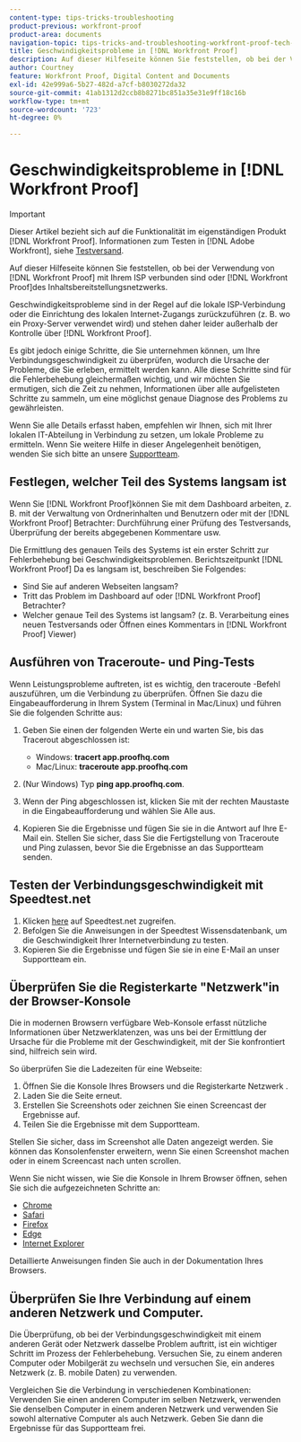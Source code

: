 ```yaml
---
content-type: tips-tricks-troubleshooting
product-previous: workfront-proof
product-area: documents
navigation-topic: tips-tricks-and-troubleshooting-workfront-proof-tech-corner
title: Geschwindigkeitsprobleme in [!DNL Workfront Proof]
description: Auf dieser Hilfeseite können Sie feststellen, ob bei der Verwendung von [!DNL Workfront Proof] mit Ihrem ISP verbunden sind oder [!DNL Workfront Proof]des Inhaltsbereitstellungsnetzwerks.
author: Courtney
feature: Workfront Proof, Digital Content and Documents
exl-id: 42e999a6-5b27-482d-a7cf-b8030272da32
source-git-commit: 41ab1312d2ccb8b8271bc851a35e31e9ff18c16b
workflow-type: tm+mt
source-wordcount: '723'
ht-degree: 0%

---
```


# Geschwindigkeitsprobleme in [!DNL Workfront Proof]

>[!IMPORTANT]
>
>Dieser Artikel bezieht sich auf die Funktionalität im eigenständigen Produkt [!DNL Workfront Proof]. Informationen zum Testen in [!DNL Adobe Workfront], siehe [Testversand](../../../review-and-approve-work/proofing/proofing.md).

Auf dieser Hilfeseite können Sie feststellen, ob bei der Verwendung von [!DNL Workfront Proof] mit Ihrem ISP verbunden sind oder [!DNL Workfront Proof]des Inhaltsbereitstellungsnetzwerks.

Geschwindigkeitsprobleme sind in der Regel auf die lokale ISP-Verbindung oder die Einrichtung des lokalen Internet-Zugangs zurückzuführen (z. B. wo ein Proxy-Server verwendet wird) und stehen daher leider außerhalb der Kontrolle über [!DNL Workfront Proof].

Es gibt jedoch einige Schritte, die Sie unternehmen können, um Ihre Verbindungsgeschwindigkeit zu überprüfen, wodurch die Ursache der Probleme, die Sie erleben, ermittelt werden kann. Alle diese Schritte sind für die Fehlerbehebung gleichermaßen wichtig, und wir möchten Sie ermutigen, sich die Zeit zu nehmen, Informationen über alle aufgelisteten Schritte zu sammeln, um eine möglichst genaue Diagnose des Problems zu gewährleisten.

Wenn Sie alle Details erfasst haben, empfehlen wir Ihnen, sich mit Ihrer lokalen IT-Abteilung in Verbindung zu setzen, um lokale Probleme zu ermitteln. Wenn Sie weitere Hilfe in dieser Angelegenheit benötigen, wenden Sie sich bitte an unsere [Supportteam](https://support.workfront.com/hc/en-us/requests/new).

## Festlegen, welcher Teil des Systems langsam ist

Wenn Sie [!DNL Workfront Proof]können Sie mit dem Dashboard arbeiten, z. B. mit der Verwaltung von Ordnerinhalten und Benutzern oder mit der [!DNL Workfront Proof] Betrachter: Durchführung einer Prüfung des Testversands, Überprüfung der bereits abgegebenen Kommentare usw.

Die Ermittlung des genauen Teils des Systems ist ein erster Schritt zur Fehlerbehebung bei Geschwindigkeitsproblemen. Berichtszeitpunkt [!DNL Workfront Proof] Da es langsam ist, beschreiben Sie Folgendes:

* Sind Sie auf anderen Webseiten langsam?
* Tritt das Problem im Dashboard auf oder [!DNL Workfront Proof] Betrachter?
* Welcher genaue Teil des Systems ist langsam? (z. B. Verarbeitung eines neuen Testversands oder Öffnen eines Kommentars in [!DNL Workfront Proof] Viewer)

## Ausführen von Traceroute- und Ping-Tests

Wenn Leistungsprobleme auftreten, ist es wichtig, den traceroute -Befehl auszuführen, um die Verbindung zu überprüfen. Öffnen Sie dazu die Eingabeaufforderung in Ihrem System (Terminal in Mac/Linux) und führen Sie die folgenden Schritte aus:

1. Geben Sie einen der folgenden Werte ein und warten Sie, bis das Tracerout abgeschlossen ist:

   * Windows: **tracert app.proofhq.com**
   * Mac/Linux: **traceroute app.proofhq.com**

1. (Nur Windows) Typ **ping app.proofhq.com**.
1. Wenn der Ping abgeschlossen ist, klicken Sie mit der rechten Maustaste in die Eingabeaufforderung und wählen Sie Alle aus.
1. Kopieren Sie die Ergebnisse und fügen Sie sie in die Antwort auf Ihre E-Mail ein.
Stellen Sie sicher, dass Sie die Fertigstellung von Traceroute und Ping zulassen, bevor Sie die Ergebnisse an das Supportteam senden.

## Testen der Verbindungsgeschwindigkeit mit Speedtest.net

1. Klicken [here](http://www.speedtest.net/) auf Speedtest.net zugreifen.
1. Befolgen Sie die Anweisungen in der Speedtest Wissensdatenbank, um die Geschwindigkeit Ihrer Internetverbindung zu testen.
1. Kopieren Sie die Ergebnisse und fügen Sie sie in eine E-Mail an unser Supportteam ein.

## Überprüfen Sie die Registerkarte &quot;Netzwerk&quot;in der Browser-Konsole

Die in modernen Browsern verfügbare Web-Konsole erfasst nützliche Informationen über Netzwerklatenzen, was uns bei der Ermittlung der Ursache für die Probleme mit der Geschwindigkeit, mit der Sie konfrontiert sind, hilfreich sein wird.

So überprüfen Sie die Ladezeiten für eine Webseite:

1. Öffnen Sie die Konsole Ihres Browsers und die Registerkarte Netzwerk .
1. Laden Sie die Seite erneut.
1. Erstellen Sie Screenshots oder zeichnen Sie einen Screencast der Ergebnisse auf.
1. Teilen Sie die Ergebnisse mit dem Supportteam.

Stellen Sie sicher, dass im Screenshot alle Daten angezeigt werden. Sie können das Konsolenfenster erweitern, wenn Sie einen Screenshot machen oder in einem Screencast nach unten scrollen.

Wenn Sie nicht wissen, wie Sie die Konsole in Ihrem Browser öffnen, sehen Sie sich die aufgezeichneten Schritte an:

* [Chrome](http://screencast.com/t/AgQU6JQQ)
* [Safari](http://screencast.com/t/f31GqQYm0w)
* [Firefox](http://screencast.com/t/Xg7SscmAi)
* [Edge](http://www.screencast.com/t/epSwBiaD)
* [Internet Explorer](http://screencast.com/t/x5Q3eHczbc)

Detaillierte Anweisungen finden Sie auch in der Dokumentation Ihres Browsers.

## Überprüfen Sie Ihre Verbindung auf einem anderen Netzwerk und Computer.

Die Überprüfung, ob bei der Verbindungsgeschwindigkeit mit einem anderen Gerät oder Netzwerk dasselbe Problem auftritt, ist ein wichtiger Schritt im Prozess der Fehlerbehebung. Versuchen Sie, zu einem anderen Computer oder Mobilgerät zu wechseln und versuchen Sie, ein anderes Netzwerk (z. B. mobile Daten) zu verwenden.

Vergleichen Sie die Verbindung in verschiedenen Kombinationen: Verwenden Sie einen anderen Computer im selben Netzwerk, verwenden Sie denselben Computer in einem anderen Netzwerk und verwenden Sie sowohl alternative Computer als auch Netzwerk. Geben Sie dann die Ergebnisse für das Supportteam frei.
